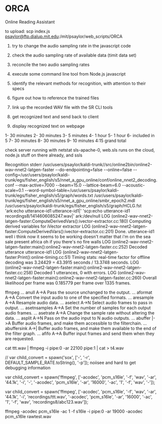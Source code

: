 ORCA
====

Online Reading Assistant

to upload: scp index.js psaylor@ftp.dialup.mit.edu:/mit/psaylor/web_scripts/ORCA


1. try to change the audio sampling rate in the javascript code
2. check the audio sampling rate of available data (timit data set)
3. reconcile the two audio sampling rates
4. execute some command line tool from Node.js javascript

5. identify the relevant methods for recognition, with attention to their specs
6. figure out how to reference the trained files
7. link up the recorded WAV file with the SR CLI tools
8. get recognized text and send back to client
9. display recognized text on webpage


1- 30 minutes
2- 30 minutes
3- 5 minutes
4- 1 hour
5- 1 hour
6- included in 5
7- 30 minutes
8- 30 minutes
9- 10 minutes
4:15 grand total

check server running with netstat
sls-apache-0, web.sls runs on the cloud, node.js stuff on there already, and ssls



Recognition stderr /usr/users/psaylor/kaldi-trunk//src/online2bin/online2-wav-nnet2-latgen-faster --do-endpointing=false --online=false --config=/usr/users/psaylor/kaldi-trunk/egs/fisher_english/s5/nnet_a_gpu_online/conf/online_nnet2_decoding.conf --max-active=7000 --beam=15.0 --lattice-beam=6.0 --acoustic-scale=0.1 --word-symbol-table=/usr/users/psaylor/kaldi-trunk/egs/fisher_english/s5/graph/words.txt /usr/users/psaylor/kaldi-trunk/egs/fisher_english/s5/nnet_a_gpu_online/smbr_epoch2.mdl /usr/users/psaylor/kaldi-trunk/egs/fisher_english/s5/graph/HCLG.fst 'ark:echo utterance-id1 utterance-id1|' 'scp:echo utterance-id1 recordings8/1414606085247.wav|' ark:/dev/null 
LOG (online2-wav-nnet2-latgen-faster:ComputeDerivedVars():ivector-extractor.cc:180) Computing derived variables for iVector extractor
LOG (online2-wav-nnet2-latgen-faster:ComputeDerivedVars():ivector-extractor.cc:201) Done.
utterance-id1 well i think now it seems to be working doesn't matter that i'm on the sea sale present africa oh if you there's no fire walls 
LOG (online2-wav-nnet2-latgen-faster:main():online2-wav-nnet2-latgen-faster.cc:252) Decoded utterance utterance-id1
LOG (online2-wav-nnet2-latgen-faster:Print():online-timing.cc:51) Timing stats: real-time factor for offline decoding was 3.24429 = 43.3915 seconds  / 13.3748 seconds.
LOG (online2-wav-nnet2-latgen-faster:main():online2-wav-nnet2-latgen-faster.cc:258) Decoded 1 utterances, 0 with errors.
LOG (online2-wav-nnet2-latgen-faster:main():online2-wav-nnet2-latgen-faster.cc:260) Overall likelihood per frame was 0.185779 per frame over 1335 frames.






ffmpeg
 ... anull            A->A       Pass the source unchanged to the output.
 ... aformat          A->A       Convert the input audio to one of the specified formats.
 ... aresample        A->A       Resample audio data.
 ... aselect          A->N       Select audio frames to pass in output.
 ... asetnsamples     A->A       Set the number of samples for each output audio frames.
 ... asetrate         A->A       Change the sample rate without altering the data.
 ... asplit           A->N       Pass on the audio input to N audio outputs.
 ... abuffer          |->A       Buffer audio frames, and make them accessible to the filterchain.
 ... abuffersink      A->|       Buffer audio frames, and make them available to the end of the filter graph.
 ... afifo            A->A       Buffer input frames and send them when they are requested.


cat ttt.wav | ffmpeg -i pipe:0 -ar 22100 pipe:1 | cat > t4.wav

// var child_convert = spawn('sox', ['-', '-r', DEFAULT_SAMPLE_RATE.toString(), '-p']); noiisee and hard to get debugging information


var child_convert = spawn('ffmpeg', ['-acodec', 'pcm_s16le', '-f', 'wav', '-ar', '44.1k', '-i', '-', '-acodec', 'pcm_s16le', '-ar', '16000', '-ac', '1', '-f', 'wav', '-']);

var child_convert = spawn('ffmpeg', ['-acodec', 'pcm_s16le', '-f', 'wav', '-ar', '44.1k', '-i', 'recordings/ttt.wav', '-acodec', 'pcm_s16le', '-ar', '16000', '-ac', '1', '-f', 'wav', 'recordings8/abc123.wav']);

ffmpeg -acodec pcm_s16le -ac 1 -f s16le -i pipe:0 -ar 19000 -acodec pcm_s16le rawtest.wav
